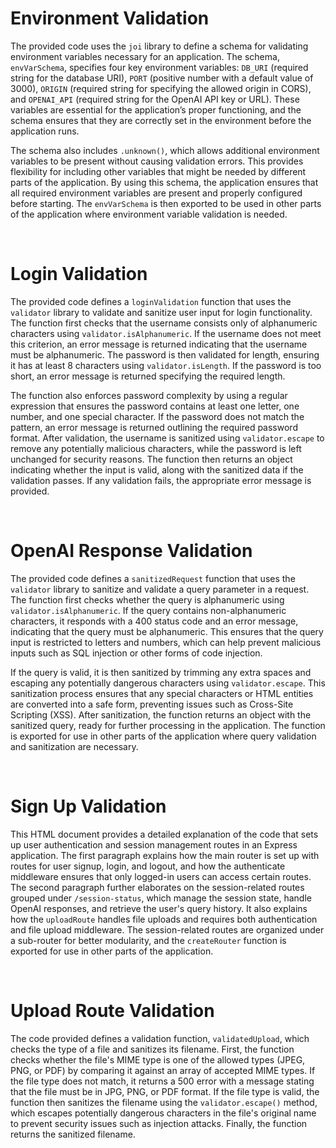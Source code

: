 <!DOCTYPE html>
<html lang="en">
<head>
    <meta charset="UTF-8">
    <meta name="viewport" content="width=device-width, initial-scale=1.0">
</head>
<body>
    <h1>Environment Validation</h1>
    <p>
        The provided code uses the <code>joi</code> library to define a schema for validating environment variables necessary for an application. 
        The schema, <code>envVarSchema</code>, specifies four key environment variables: <code>DB_URI</code> (required string for the database URI), 
        <code>PORT</code> (positive number with a default value of 3000), <code>ORIGIN</code> (required string for specifying the allowed origin in CORS), 
        and <code>OPENAI_API</code> (required string for the OpenAI API key or URL). These variables are essential for the application’s proper functioning, 
        and the schema ensures that they are correctly set in the environment before the application runs.
    </p>
    <p>
        The schema also includes <code>.unknown()</code>, which allows additional environment variables to be present without causing validation errors. 
        This provides flexibility for including other variables that might be needed by different parts of the application. By using this schema, 
        the application ensures that all required environment variables are present and properly configured before starting. 
        The <code>envVarSchema</code> is then exported to be used in other parts of the application where environment variable validation is needed.
    </p><br>
    <h1>Login Validation</h1>
    <p>
        The provided code defines a <code>loginValidation</code> function that uses the <code>validator</code> library to validate and sanitize user input 
        for login functionality. The function first checks that the username consists only of alphanumeric characters using <code>validator.isAlphanumeric</code>. 
        If the username does not meet this criterion, an error message is returned indicating that the username must be alphanumeric. The password is then validated 
        for length, ensuring it has at least 8 characters using <code>validator.isLength</code>. If the password is too short, an error message is returned specifying 
        the required length.
    </p>
    <p>
        The function also enforces password complexity by using a regular expression that ensures the password contains at least one letter, one number, and one 
        special character. If the password does not match the pattern, an error message is returned outlining the required password format. After validation, 
        the username is sanitized using <code>validator.escape</code> to remove any potentially malicious characters, while the password is left unchanged for security reasons. 
        The function then returns an object indicating whether the input is valid, along with the sanitized data if the validation passes. If any validation fails, 
        the appropriate error message is provided.
    </p><br>
    <h1>OpenAI Response Validation</h1>
    <p>
        The provided code defines a <code>sanitizedRequest</code> function that uses the <code>validator</code> library to sanitize and validate a query parameter in 
        a request. The function first checks whether the query is alphanumeric using <code>validator.isAlphanumeric</code>. If the query contains non-alphanumeric 
        characters, it responds with a 400 status code and an error message, indicating that the query must be alphanumeric. This ensures that the query input is 
        restricted to letters and numbers, which can help prevent malicious inputs such as SQL injection or other forms of code injection.
    </p>
    <p>
        If the query is valid, it is then sanitized by trimming any extra spaces and escaping any potentially dangerous characters using <code>validator.escape</code>. 
        This sanitization process ensures that any special characters or HTML entities are converted into a safe form, preventing issues such as Cross-Site Scripting (XSS). 
        After sanitization, the function returns an object with the sanitized query, ready for further processing in the application. The function is exported for use 
        in other parts of the application where query validation and sanitization are necessary.
    </p><br>
    <h1>Sign Up Validation</h1>
    <p>
        This HTML document provides a detailed explanation of the code that sets up user authentication and session management routes in an Express application. 
        The first paragraph explains how the main router is set up with routes for user signup, login, and logout, and how the authenticate middleware ensures that 
        only logged-in users can access certain routes. The second paragraph further elaborates on the session-related routes grouped under <code>/session-status</code>, 
        which manage the session state, handle OpenAI responses, and retrieve the user's query history. It also explains how the <code>uploadRoute</code> handles file 
        uploads and requires both authentication and file upload middleware. The session-related routes are organized under a sub-router for better modularity, and the 
        <code>createRouter</code> function is exported for use in other parts of the application.
    </p><br>
    <h1>Upload Route Validation</h1>
    <p>
        The code provided defines a validation function, <code>validatedUpload</code>, which checks the type of a file and sanitizes its filename. First, the function 
        checks whether the file's MIME type is one of the allowed types (JPEG, PNG, or PDF) by comparing it against an array of accepted MIME types. If the file type 
        does not match, it returns a 500 error with a message stating that the file must be in JPG, PNG, or PDF format. If the file type is valid, the function then 
        sanitizes the filename using the <code>validator.escape()</code> method, which escapes potentially dangerous characters in the file's original name to prevent 
        security issues such as injection attacks. Finally, the function returns the sanitized filename.
    </p>
</body>
</html>
